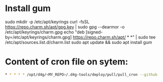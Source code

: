 # Install gum
sudo mkdir -p /etc/apt/keyrings
curl -fsSL https://repo.charm.sh/apt/gpg.key | sudo gpg --dearmor -o /etc/apt/keyrings/charm.gpg
echo "deb [signed-by=/etc/apt/keyrings/charm.gpg] https://repo.charm.sh/apt/ * *" | sudo tee /etc/apt/sources.list.d/charm.list
sudo apt update && sudo apt install gum


# Content of cron file on sytem:


```bash
* * * * * /opt/d4g/<MY_REPO>/.d4g-tools/deploy/pull/pull_cron --github-token=<REDACTED> --repository-name=dataforgoodfr/<MY_REPO> --branch=dev >> /tmp/log/pull_cron.log 2>&1
```

